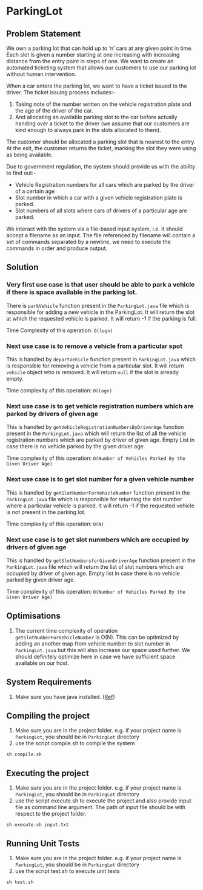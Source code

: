 # ParkingLot
## Problem Statement
We own a parking lot that can hold up to ‘n’ cars at any given point in time. Each slot is given a number starting at one increasing with increasing distance from the entry point in steps of one. We want to create an automated ticketing system that allows our customers to use our parking lot without human intervention. 

When a car enters the parking lot, we want to have a ticket issued to the driver. The ticket issuing process includes:- 
1. Taking note of the number written on the vehicle registration plate and the age of the driver of the car. 
2. And allocating an available parking slot to the car before actually handing over a ticket to the driver (we assume that our customers are kind enough to always park in the slots allocated to them). 

The customer should be allocated a parking slot that is nearest to the entry. At the exit, the customer returns the ticket, marking the slot they were using as being available. 

Due to government regulation, the system should provide us with the ability to find out:- 
* Vehicle Registration numbers for all cars which are parked by the driver of a certain age
* Slot number in which a car with a given vehicle registration plate is parked. 
* Slot numbers of all slots where cars of drivers of a particular age are parked. 

We interact with the system via a file-based input system, i.e. it should accept a filename as an input. The file referenced by filename will contain a set of commands separated by a newline, we need to execute the commands in order and produce output.

## Solution
### Very first use case is that user should be able to park a vehicle if there is space available in the parking lot.
There is ``parkVehicle`` function present in the ``ParkingLot.java`` file which is responsible for adding a new vehicle in the ParkingLot. It will return the slot at which the requested vehicle is parked. It will return -1 if the parking is full.

Time Complexity of this operation: ``O(logn)``

### Next use case is to remove a vehicle from a particular spot
This is handled by ``departVehicle`` function present in ``ParkingLot.java`` which is responsible for removing a vehicle from a particular slot. It will return ``vehicle`` object who is removed. It will return ``null`` if the slot is already empty.

Time complexity of this operation: ``O(logn)``

### Next use case is to get vehicle registration numbers which are parked by drivers of given age
This is handled by ``getVehicleRegistrationNumbersByDriverAge`` function present in the ``ParkingLot.java`` which will return the list of all the vehicle registration numbers which are parked by driver of given age. Empty List in case there is no vehicle parked by the given driver age.

Time complexity of this operation: ``O(Number of Vehicles Parked By the Given Driver Age)``

### Next use case is to get slot number for a given vehicle number
This is handled by ``getSlotNumberForVehicleNumber`` function present in the ``ParkingLot.java`` file which is responsible for returning the slot number where a particular vehicle is parked. It will return -1 if the requested vehicle is not present in the parking lot.

Time complexity of this operation: ``O(N)``

### Next use case is to get slot nunmbers which are occupied by drivers of given age
This is handled by ``getSlotNumbersforGivenDriverAge`` function present in the ``ParkingLot.java`` file which will return the list of slot numbers which are occupied by driver of given age. Empty list in case there is no vehicle parked by given driver age.

Time complexity of this operation: ``O(Number of Vehicles Parked By the Given Driver Age)``

## Optimisations
1. The current time complexity of operation ``getSlotNumberForVehicleNumber`` is O(N). This can be optimized by adding an another map from vehicle number to slot number in ``ParkingLot.java`` but this will also increase our space used further. We should definitely optimize here in case we have sufficient space available on our host.

## System Requirements
1. Make sure you have java installed. ([Ref](https://www.baeldung.com/java-check-is-installed))

## Compiling the project
1. Make sure you are in the project folder. e.g. if your project name is ``ParkingLot``, you should be in ``ParkingLot`` directory
2. use the script compile.sh to compile the system
```
sh compile.sh
```

## Executing the project
1. Make sure you are in the project folder. e.g. if your project name is ``ParkingLot``, you should be in ``ParkingLot`` directory
2. use the script execute.sh to execute the project and also provide input file as command line argument. The path of input file should be with respect to the project folder.
```
sh execute.sh input.txt
```

## Running Unit Tests
1. Make sure you are in the project folder. e.g. if your project name is ``ParkingLot``, you should be in ``ParkingLot`` directory
2. use the script test.sh to execute unit tests
```
sh test.sh
```
